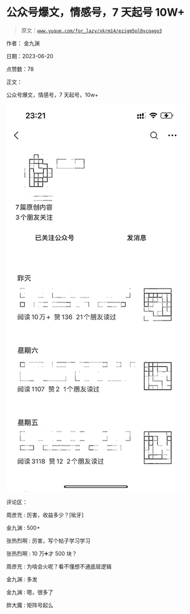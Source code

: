 # 公众号爆文，情感号，7 天起号 10W+

> 原文：[`www.yuque.com/for_lazy/xkrm14/ezigm5pl0vcqago3`](https://www.yuque.com/for_lazy/xkrm14/ezigm5pl0vcqago3)

作者： 金九渊

日期：2023-06-20

点赞数：78

正文：

公众号爆文，情感号，7 天起号，10w+

![](img/6b77dca7351bf8f8994709caa216e6bd.png)

评论区：

周彦充 : 厉害，收益多少？[呲牙]

金九渊 : 500+

张热烈啊 : 厉害，写个帖子学习学习

张热烈啊 : 10 万➕才 500 块？

周彦充 : 为啥会火呢？看不懂想不通底层逻辑

金九渊 : 多发

金九渊 : 嗯，很多了

胖大魔 : 矩阵号起么



